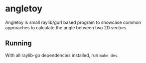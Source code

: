# angletoy

Angletoy is small raylib/gorl based program to showcase common approaches to
calculate the angle between two 2D vectors. 

## Running

With all raylib-go dependencies installed, run `make dev`.
